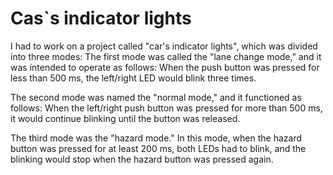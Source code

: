 # Cas`s indicator lights
I had to work on a project called "car's indicator lights", which was divided into three modes: 
The first mode was called the "lane change mode," and it was intended to operate as follows: When the push button was pressed for less than 500 ms, the left/right LED would blink three times.

The second mode was named the "normal mode," and it functioned as follows: When the left/right push button was pressed for more than 500 ms, it would continue blinking until the button was released.

The third mode was the "hazard mode." In this mode, when the hazard button was pressed for at least 200 ms, both LEDs had to blink, and the blinking would stop when the hazard button was pressed again.
